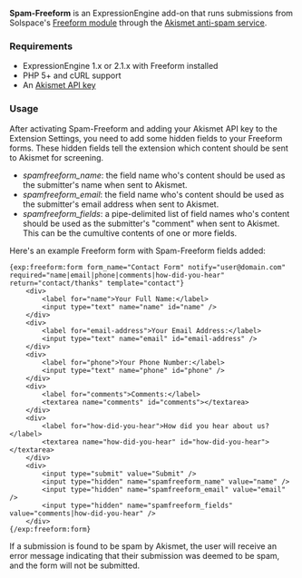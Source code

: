**Spam-Freeform** is an ExpressionEngine add-on that runs submissions from Solspace's [Freeform module](http://www.solspace.com/software/detail/freeform/) through the [Akismet anti-spam service](https://akismet.com/).

### Requirements

* ExpressionEngine 1.x or 2.1.x with Freeform installed
* PHP 5+ and cURL support
* An [Akismet API key](https://akismet.com/signup/)

### Usage

After activating Spam-Freeform and adding your Akismet API key to the Extension Settings, you need to add some hidden fields to your Freeform forms. These hidden fields tell the extension which content should be sent to Akismet for screening.

* *spamfreeform_name*: the field name who's content should be used as the submitter's name when sent to Akismet.
* *spamfreeform_email*: the field name who's content should be used as the submitter's email address when sent to Akismet.
* *spamfreeform_fields*: a pipe-delimited list of field names who's content should be used as the submitter's "comment" when sent to Akismet. This can be the cumultive contents of one or more fields.

Here's an example Freeform form with Spam-Freeform fields added:

	{exp:freeform:form form_name="Contact Form" notify="user@domain.com" required="name|email|phone|comments|how-did-you-hear" return="contact/thanks" template="contact"}		
		<div>
			<label for="name">Your Full Name:</label>
			<input type="text" name="name" id="name" />
		</div>
		<div>
			<label for="email-address">Your Email Address:</label>
			<input type="text" name="email" id="email-address" />
		</div>
		<div>
			<label for="phone">Your Phone Number:</label>
			<input type="text" name="phone" id="phone" />
		</div>						
		<div>
			<label for="comments">Comments:</label>
			<textarea name="comments" id="comments"></textarea>
		</div>
		<div>
			<label for="how-did-you-hear">How did you hear about us?</label>
			<textarea name="how-did-you-hear" id="how-did-you-hear"></textarea>
		</div>
		<div>
			<input type="submit" value="Submit" />
			<input type="hidden" name="spamfreeform_name" value="name" />
			<input type="hidden" name="spamfreeform_email" value="email" />
			<input type="hidden" name="spamfreeform_fields" value="comments|how-did-you-hear" />
		</div>						
	{/exp:freeform:form}
	
If a submission is found to be spam by Akismet, the user will receive an error message indicating that their submission was deemed to be spam, and the form will not be submitted.